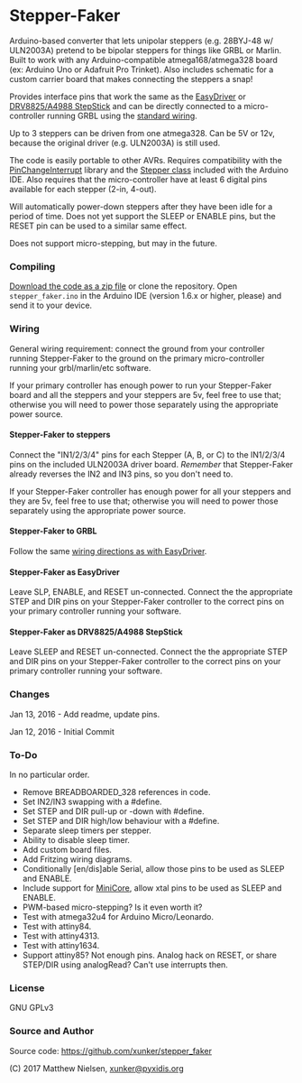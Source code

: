 Stepper-Faker
=============

Arduino-based converter that lets unipolar steppers (e.g. 28BYJ-48 w/ ULN2003A)
pretend to be bipolar steppers for things like GRBL or Marlin. Built to work
with any Arduino-compatible atmega168/atmega328 board (ex: Arduino Uno or
Adafruit Pro Trinket). Also includes schematic for a custom carrier board that
makes connecting the steppers a snap!

Provides interface pins that work the same as the
[EasyDriver](http://www.schmalzhaus.com/EasyDriver/)
or [DRV8825/A4988 StepStick](https://www.pololu.com/product/1182) and can be
directly connected to a micro-controller running GRBL using the
[standard wiring](https://github.com/gnea/grbl/wiki/Connecting-Grbl).

Up to 3 steppers can be driven from one atmega328. Can be 5V or 12v, because
the original driver (e.g. ULN2003A) is still used.

The code is easily portable to other AVRs. Requires compatibility with the
[PinChangeInterrupt](https://github.com/NicoHood/PinChangeInterrupt) library and
the [Stepper class](https://www.arduino.cc/en/Reference/Stepper) included with
the Arduino IDE. Also requires that the micro-controller have at least 6 digital
pins available for each stepper (2-in, 4-out).

Will automatically power-down steppers after they have been idle for a period of
time. Does not yet support the SLEEP or ENABLE pins, but the RESET pin can be
used to a similar same effect.

Does not support micro-stepping, but may in the future.

### Compiling

[Download the code as a zip file](https://github.com/xunker/stepper_faker/archive/master.zip)
or clone the repository. Open `stepper_faker.ino` in the Arduino IDE (version
1.6.x or higher, please) and send it to your device.

### Wiring

General wiring requirement: connect the ground from your controller running
Stepper-Faker to the ground on the primary micro-controller running your
grbl/marlin/etc software.

If your primary controller has enough power to run your Stepper-Faker board and
all the steppers and your steppers are 5v, feel free to use that; otherwise you
will need to power those separately using the appropriate power source.

#### Stepper-Faker to steppers

Connect the "IN1/2/3/4" pins for each Stepper (A, B, or C) to the IN1/2/3/4 pins
on the included ULN2003A driver board. *Remember* that Stepper-Faker already
reverses the IN2 and IN3 pins, so you don't need to.

If your Stepper-Faker controller has enough power for all your steppers and they
are 5v, feel free to use that; otherwise you will need to power those separately
using the appropriate power source.

#### Stepper-Faker to GRBL

Follow the same [wiring directions as with EasyDriver](https://github.com/gnea/grbl/wiki/Connecting-Grbl#method-one-easydriver-v44).

#### Stepper-Faker as EasyDriver

Leave SLP, ENABLE, and RESET un-connected. Connect the the appropriate STEP and
DIR pins on your Stepper-Faker controller to the correct pins on your primary
controller running your software.

#### Stepper-Faker as DRV8825/A4988 StepStick

Leave SLEEP and RESET un-connected. Connect the the appropriate STEP and
DIR pins on your Stepper-Faker controller to the correct pins on your primary
controller running your software.

### Changes

Jan 13, 2016 - Add readme, update pins.

Jan 12, 2016 - Initial Commit

### To-Do

In no particular order.

* Remove BREADBOARDED_328 references in code.
* Set IN2/IN3 swapping with a #define.
* Set STEP and DIR pull-up or -down with #define.
* Set STEP and DIR high/low behaviour with a #define.
* Separate sleep timers per stepper.
* Ability to disable sleep timer.
* Add custom board files.
* Add Fritzing wiring diagrams.
* Conditionally [en/dis]able Serial, allow those pins to be used as SLEEP and ENABLE.
* Include support for [MiniCore](https://github.com/MCUdude/MiniCore), allow xtal pins to be used as SLEEP and ENABLE.
* PWM-based micro-stepping? Is it even worth it?
* Test with atmega32u4 for Arduino Micro/Leonardo.
* Test with attiny84.
* Test with attiny4313.
* Test with attiny1634.
* Support attiny85? Not enough pins. Analog hack on RESET, or share STEP/DIR using analogRead? Can't use interrupts then.

### License

GNU GPLv3

### Source and Author

Source code: https://github.com/xunker/stepper_faker

(C) 2017 Matthew Nielsen, xunker@pyxidis.org
